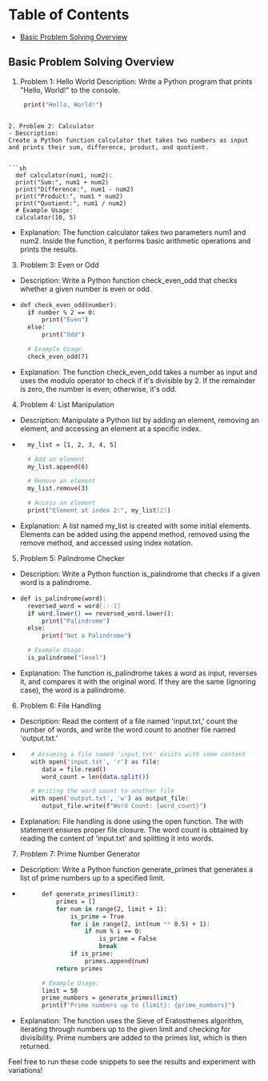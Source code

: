 # Table of Contents
- [Basic Problem Solving Overview](#basic-problem-solving-overview)

## Basic Problem Solving Overview
1. Problem 1: Hello World 
Description: Write a Python program that prints "Hello, World!" to the console.
   ```sh
    print("Hello, World!")
  ```

2. Problem 2: Calculator
- Description:
Create a Python function calculator that takes two numbers as input and prints their sum, difference, product, and quotient.


  ```sh
    def calculator(num1, num2):
    print("Sum:", num1 + num2)
    print("Difference:", num1 - num2)
    print("Product:", num1 * num2)
    print("Quotient:", num1 / num2)
    # Example Usage:
    calculator(10, 5)
 ```
- Explanation:
The function calculator takes two parameters num1 and num2. Inside the function, it performs basic arithmetic operations and prints the results.

3. Problem 3: Even or Odd
- Description:
Write a Python function check_even_odd that checks whether a given number is even or odd.

- ```sh
  def check_even_odd(number):
    if number % 2 == 0:
        print("Even")
    else:
        print("Odd")

    # Example Usage:
    check_even_odd(7)

  ```
-  Explanation:
The function check_even_odd takes a number as input and uses the modulo operator to check if it's divisible by 2. If the remainder is zero, the number is even; otherwise, it's odd.
4. Problem 4: List Manipulation
- Description:
Manipulate a Python list by adding an element, removing an element, and accessing an element at a specific index.

- ```sh 
    my_list = [1, 2, 3, 4, 5]

    # Add an element
    my_list.append(6)

    # Remove an element
    my_list.remove(3)

    # Access an element
    print("Element at index 2:", my_list[2])

  ```
-  Explanation:
A list named my_list is created with some initial elements. Elements can be added using the append method, removed using the remove method, and accessed using index notation.

5. Problem 5: Palindrome Checker
- Description:
Write a Python function is_palindrome that checks if a given word is a palindrome.
- ```sh 
  def is_palindrome(word):
    reversed_word = word[::-1]
    if word.lower() == reversed_word.lower():
        print("Palindrome")
    else:
        print("Not a Palindrome")

    # Example Usage:
    is_palindrome("level")

  ```
- Explanation:
The function is_palindrome takes a word as input, reverses it, and compares it with the original word. If they are the same (ignoring case), the word is a palindrome.

6. Problem 6: File Handling
- Description:
Read the content of a file named 'input.txt,' count the number of words, and write the word count to another file named 'output.txt.'
- ```sh
     # Assuming a file named 'input.txt' exists with some content
     with open('input.txt', 'r') as file:
        data = file.read()
        word_count = len(data.split())

     # Writing the word count to another file
     with open('output.txt', 'w') as output_file:
        output_file.write(f"Word Count: {word_count}")
  ```
- Explanation:
File handling is done using the open function. The with statement ensures proper file closure. The word count is obtained by reading the content of 'input.txt' and splitting it into words.

7. Problem 7: Prime Number Generator
- Description:
Write a Python function generate_primes that generates a list of prime numbers up to a specified limit.
- ```sh 
        def generate_primes(limit):
            primes = []
            for num in range(2, limit + 1):
                is_prime = True
                for i in range(2, int(num ** 0.5) + 1):
                    if num % i == 0:
                        is_prime = False
                        break
                if is_prime:
                    primes.append(num)
            return primes

        # Example Usage:
        limit = 50
        prime_numbers = generate_primes(limit)
        print(f"Prime numbers up to {limit}: {prime_numbers}")

  ```

- Explanation:
The function uses the Sieve of Eratosthenes algorithm, iterating through numbers up to the given limit and checking for divisibility. Prime numbers are added to the primes list, which is then returned.

Feel free to run these code snippets to see the results and experiment with variations!